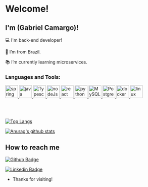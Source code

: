 # Welcome!

 

## I'm (Gabriel Camargo)!

:computer: I'm back-end developer!

:house_with_garden: I’m from Brazil.

:books: I’m currently learning microservices.

<h3 align="left">Languages and Tools:</h3>
<p align="left">
  <a href="https://spring.io/" target="_blank"> 
    <img src="https://www.vectorlogo.zone/logos/springio/springio-icon.svg" alt="spring" width="40" height="40"/> 
  </a>
  <a href="https://www.java.com/pt-BR/" target="_blank"> 
    <img src="https://www.vectorlogo.zone/logos/java/java-icon.svg" alt="java" width="40" height="40"/> 
  </a>
  <a href="https://developer.mozilla.org/pt-BR/docs/Web/JavaScript" target="_blank"> 
    <img src="https://www.vectorlogo.zone/logos/typescriptlang/typescriptlang-icon.svg" alt="Typescript" width="40" height="40"/> 
  </a>
  <a href="https://nodejs.org/en/" target="_blank"> 
    <img src="https://www.vectorlogo.zone/logos/nodejs/nodejs-icon.svg" alt="nodeJs" width="40" height="40"/> 
  </a>
  <a href="https://reactjs.org/" target="_blank"> 
    <img src="https://www.vectorlogo.zone/logos/reactjs/reactjs-icon.svg" alt="react" width="40" height="40"/> 
  </a> 
  <a href="https://www.python.org/" target="_blank"> 
    <img src="https://www.vectorlogo.zone/logos/python/python-icon.svg" alt="python" width="40" height="40"/> 
  </a>
  <a href="https://www.mysql.com/" target="_blank"> 
    <img src="https://www.vectorlogo.zone/logos/mysql/mysql-icon.svg" alt="MySQL" width="40" height="40"/> 
  </a>
  <a href="https://www.postgresql.org/" target="_blank"> 
    <img src="https://www.vectorlogo.zone/logos/postgresql/postgresql-icon.svg" alt="PostgreSQL" width="40" height="40"/> 
  </a>  
  <a href="https://www.docker.com/" target="_blank"> 
    <img src="https://www.vectorlogo.zone/logos/docker/docker-tile.svg" alt="docker" width="40" height="40"/> 
  </a>
  <a> 
    <img src="https://www.vectorlogo.zone/logos/linux/linux-icon.svg" alt="linux" width="40" height="40"/> 
  </a>
</p>

<br/>
<br/>

[![Top Langs](https://github-readme-stats.vercel.app/api/top-langs/?username=GabrielCamargoL&layout=compact&hide=starlark,objective_c,dart,css,scss,makefile&langs_count=8&theme=dracula)](https://github.com/anuraghazra/github-readme-stats)

[![Anurag's github stats](https://github-readme-stats.vercel.app/api?username=GabrielCamargoL&count_private=true&hide=issues,stars&show_icons=true&theme=dracula)](https://github.com/anuraghazra/github-readme-stats)

 

## How to reach me
<p align="left">

[![Github Badge](https://img.shields.io/badge/-Github-000?style=flat-square&logo=Github&logoColor=white&link=https://github.com/GabrielCamargoL/GabrielCamargoL)](https://github.com/GabrielCamargoL/GabrielCamargoL)

[![Linkedin Badge](https://img.shields.io/badge/-LinkedIn-blue?style=flat-square&logo=Linkedin&logoColor=white&link=https://www.linkedin.com/in/gabriel-camargo-leite-915452196/)](https://www.linkedin.com/in/gabriel-camargo-leite-915452196/)

</p>
  
- Thanks for visiting!

<!--
**GabrielCamargoL/GabrielCamargoL** is a ✨ _special_ ✨ repository because its `README.md` (this file) appears on your GitHub profile.

Here are some ideas to get you started:

- 🔭 I’m currently working on ...
- 🌱 I’m currently learning ...
- 👯 I’m looking to collaborate on ...
- 🤔 I’m looking for help with ...
- 💬 Ask me about ...
- 📫 How to reach me: ...
- 😄 Pronouns: ...
- ⚡ Fun fact: ...
-->
